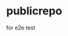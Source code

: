 # publicrepo
for e2e test



























































































































































































































































































































































































































































































































































































































































































































































































































































































































































































































































































































































































































































































































































































































































































































































































































































































































































































































































































































































































































































































































































































































































































































































































































































































































































































































































































































































































































































































































































































































































































































































































































































































































































































































































































































































































































































































































































































































